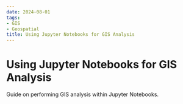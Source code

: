 ```yaml
---
date: 2024-08-01
tags:
- GIS
- Geospatial
title: Using Jupyter Notebooks for GIS Analysis
---
```


# Using Jupyter Notebooks for GIS Analysis

Guide on performing GIS analysis within Jupyter Notebooks.
